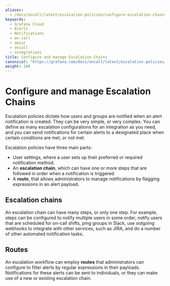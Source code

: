 ```yaml
---
aliases:
  - /docs/oncall/latest/escalation-policies/configure-escalation-chains/
keywords:
  - Grafana Cloud
  - Alerts
  - Notifications
  - on-call
  - amixr
  - oncall
  - integrations
title: Configure and manage Escalation Chains
canonical: "https://grafana.com/docs/oncall/latest/escalation-policies/configure-escalation-chains/"
weight: 100
---
```


# Configure and manage Escalation Chains

Escalation policies dictate how users and groups are notified when an alert notification is created. They can be very simple, or very complex. You can define as many escalation configurations for an integration as you need, and you can send notifications for certain alerts to a designated place when certain conditions are met, or not met.

Escalation policies have three main parts:

- User settings, where a user sets up their preferred or required notification method.
- An **escalation chain**, which can have one or more steps that are followed in order when a notification is triggered.
- A **route**, that allows administrators to manage notifications by flagging expressions in an alert payload.

## Escalation chains

An escalation chain can have many steps, or only one step. For example, steps can be configured to notify multiple users in some order, notify users that are scheduled for on-call shifts, ping groups in Slack, use outgoing webhooks to integrate with other services, such as JIRA, and do a number of other automated notification tasks.

## Routes

An escalation workflow can employ **routes** that administrators can configure to filter alerts by regular expressions in their payloads. Notifications for these alerts can be sent to individuals, or they can make use of a new or existing escalation chain.
